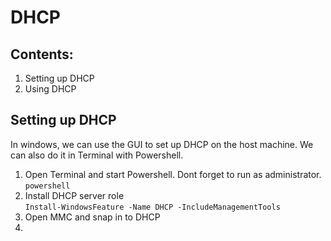 # DHCP

## Contents:
1. Setting up DHCP
2. Using DHCP

## Setting up DHCP
In windows, we can use the GUI to set up DHCP on the host machine. We can also do it in Terminal with Powershell.
1. Open Terminal and start Powershell. Dont forget to run as administrator. \
`powershell`
2. Install DHCP server role \
`Install-WindowsFeature -Name DHCP -IncludeManagementTools`
3. Open MMC and snap in to DHCP
4. 